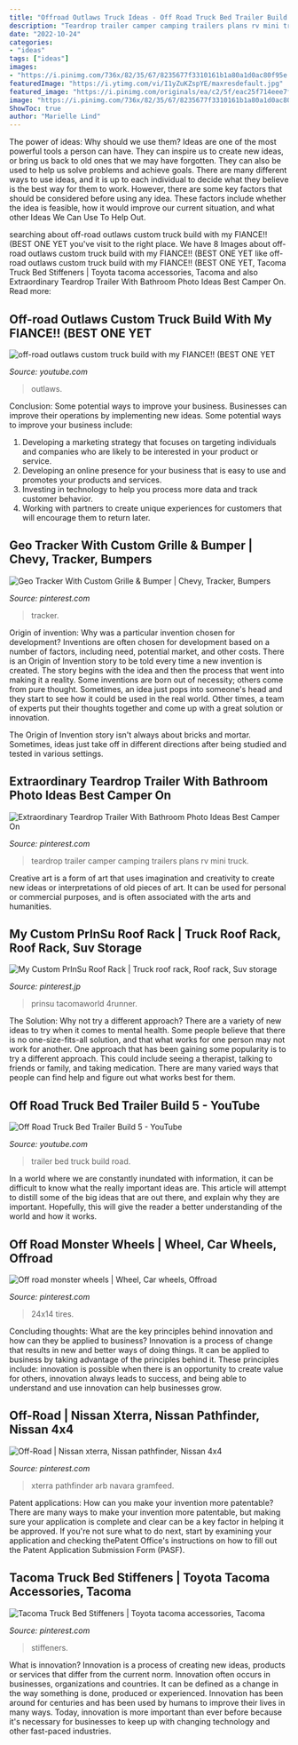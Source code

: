 ```yaml
---
title: "Offroad Outlaws Truck Ideas - Off Road Truck Bed Trailer Build 5"
description: "Teardrop trailer camper camping trailers plans rv mini truck"
date: "2022-10-24"
categories:
- "ideas"
tags: ["ideas"]
images:
- "https://i.pinimg.com/736x/82/35/67/8235677f3310161b1a80a1d0ac80f95e.jpg"
featuredImage: "https://i.ytimg.com/vi/I1yZuKZspYE/maxresdefault.jpg"
featured_image: "https://i.pinimg.com/originals/ea/c2/5f/eac25f714eee7f599ae9b6d9603c2a0c.jpg"
image: "https://i.pinimg.com/736x/82/35/67/8235677f3310161b1a80a1d0ac80f95e.jpg"
ShowToc: true
author: "Marielle Lind"
---
```



The power of ideas: Why should we use them?
Ideas are one of the most powerful tools a person can have. They can inspire us to create new ideas, or bring us back to old ones that we may have forgotten. They can also be used to help us solve problems and achieve goals. There are many different ways to use ideas, and it is up to each individual to decide what they believe is the best way for them to work. However, there are some key factors that should be considered before using any idea. These factors include whether the idea is feasible, how it would improve our current situation, and what other Ideas We Can Use To Help Out.

	

		
searching about off-road outlaws custom truck build with my FIANCE!! (BEST ONE YET you've visit to the right place. We have 8 Images about off-road outlaws custom truck build with my FIANCE!! (BEST ONE YET like off-road outlaws custom truck build with my FIANCE!! (BEST ONE YET, Tacoma Truck Bed Stiffeners | Toyota tacoma accessories, Tacoma and also Extraordinary Teardrop Trailer With Bathroom Photo Ideas Best Camper On. Read more:
		
    
## Off-road Outlaws Custom Truck Build With My FIANCE!! (BEST ONE YET

<img loading=lazy src="https://i.ytimg.com/vi/I1yZuKZspYE/maxresdefault.jpg" onerror="this.onerror=null;this.src='https://tse4.mm.bing.net/th?id=OIP.6E9hnIzXa22jtWpnmjRp6wHaEK&amp;pid=15.1';" alt="off-road outlaws custom truck build with my FIANCE!! (BEST ONE YET">

_Source: youtube.com_

>outlaws. 

	

Conclusion: Some potential ways to improve your business.
Businesses can improve their operations by implementing new ideas. Some potential ways to improve your business include:
1. Developing a marketing strategy that focuses on targeting individuals and companies who are likely to be interested in your product or service.
2. Developing an online presence for your business that is easy to use and promotes your products and services.
3. Investing in technology to help you process more data and track customer behavior.
4. Working with partners to create unique experiences for customers that will encourage them to return later.

    
## Geo Tracker With Custom Grille &amp; Bumper | Chevy, Tracker, Bumpers

<img loading=lazy src="https://i.pinimg.com/736x/82/35/67/8235677f3310161b1a80a1d0ac80f95e.jpg" onerror="this.onerror=null;this.src='https://tse1.mm.bing.net/th?id=OIP.gZWBxusBTCjsXN7mTQbibAHaJ3&amp;pid=15.1';" alt="Geo Tracker With Custom Grille &amp; Bumper | Chevy, Tracker, Bumpers">

_Source: pinterest.com_

>tracker. 

	

Origin of invention: Why was a particular invention chosen for development?
Inventions are often chosen for development based on a number of factors, including need, potential market, and other costs. There is an Origin of Invention story to be told every time a new invention is created. The story begins with the idea and then the process that went into making it a reality. 
Some inventions are born out of necessity; others come from pure thought. Sometimes, an idea just pops into someone's head and they start to see how it could be used in the real world. Other times, a team of experts put their thoughts together and come up with a great solution or innovation. 

The Origin of Invention story isn't always about bricks and mortar. Sometimes, ideas just take off in different directions after being studied and tested in various settings.

    
## Extraordinary Teardrop Trailer With Bathroom Photo Ideas Best Camper On

<img loading=lazy src="https://i.pinimg.com/originals/03/4c/53/034c5370f0676472105f3591d9b6f6be.jpg" onerror="this.onerror=null;this.src='https://tse1.mm.bing.net/th?id=OIP.G1kqNaUKl5yCoSkYhNDRdQHaLI&amp;pid=15.1';" alt="Extraordinary Teardrop Trailer With Bathroom Photo Ideas Best Camper On">

_Source: pinterest.com_

>teardrop trailer camper camping trailers plans rv mini truck. 

	

Creative art is a form of art that uses imagination and creativity to create new ideas or interpretations of old pieces of art. It can be used for personal or commercial purposes, and is often associated with the arts and humanities.

    
## My Custom PrInSu Roof Rack | Truck Roof Rack, Roof Rack, Suv Storage

<img loading=lazy src="https://i.pinimg.com/736x/cb/b7/d1/cbb7d13ca82819d37010f37d4f8c398f.jpg" onerror="this.onerror=null;this.src='https://tse3.mm.bing.net/th?id=OIP.OyndSQDuJ0goFeZgXKVZFwHaJ3&amp;pid=15.1';" alt="My Custom PrInSu Roof Rack | Truck roof rack, Roof rack, Suv storage">

_Source: pinterest.jp_

>prinsu tacomaworld 4runner. 

	

The Solution: Why not try a different approach?
There are a variety of new ideas to try when it comes to mental health. Some people believe that there is no one-size-fits-all solution, and that what works for one person may not work for another. One approach that has been gaining some popularity is to try a different approach. This could include seeing a therapist, talking to friends or family, and taking medication. There are many varied ways that people can find help and figure out what works best for them.

    
## Off Road Truck Bed Trailer Build 5 - YouTube

<img loading=lazy src="https://i.ytimg.com/vi/wMJNz4V2kec/maxresdefault.jpg" onerror="this.onerror=null;this.src='https://tse2.mm.bing.net/th?id=OIP.E38Z1bV5EVYbMlByBe2zIAHaEK&amp;pid=15.1';" alt="Off Road Truck Bed Trailer Build 5 - YouTube">

_Source: youtube.com_

>trailer bed truck build road. 

	

In a world where we are constantly inundated with information, it can be difficult to know what the really important ideas are. This article will attempt to distill some of the big ideas that are out there, and explain why they are important. Hopefully, this will give the reader a better understanding of the world and how it works.

    
## Off Road Monster Wheels | Wheel, Car Wheels, Offroad

<img loading=lazy src="https://i.pinimg.com/originals/ea/c2/5f/eac25f714eee7f599ae9b6d9603c2a0c.jpg" onerror="this.onerror=null;this.src='https://tse1.mm.bing.net/th?id=OIP.H4THdRJ5LfWka9ddBnevvwHaJ4&amp;pid=15.1';" alt="Off road monster wheels | Wheel, Car wheels, Offroad">

_Source: pinterest.com_

>24x14 tires. 

	

Concluding thoughts: What are the key principles behind innovation and how can they be applied to business?
Innovation is a process of change that results in new and better ways of doing things. It can be applied to business by taking advantage of the principles behind it. These principles include: innovation is possible when there is an opportunity to create value for others, innovation always leads to success, and being able to understand and use innovation can help businesses grow.

    
## Off-Road | Nissan Xterra, Nissan Pathfinder, Nissan 4x4

<img loading=lazy src="https://i.pinimg.com/736x/2a/a4/81/2aa48115a6ba299cd090f3c96ccbdbc5--nissan-xterra-nissan-pathfinder.jpg" onerror="this.onerror=null;this.src='https://tse1.mm.bing.net/th?id=OIP.12U_UWGjVYDlbS31lyhtlAHaHa&amp;pid=15.1';" alt="Off-Road | Nissan xterra, Nissan pathfinder, Nissan 4x4">

_Source: pinterest.com_

>xterra pathfinder arb navara gramfeed. 

	

Patent applications: How can you make your invention more patentable?
There are many ways to make your invention more patentable, but making sure your application is complete and clear can be a key factor in helping it be approved. If you're not sure what to do next, start by examining your application and checking thePatent Office's instructions on how to fill out the Patent Application Submission Form (PASF).

    
## Tacoma Truck Bed Stiffeners | Toyota Tacoma Accessories, Tacoma

<img loading=lazy src="https://i.pinimg.com/736x/7b/c7/77/7bc7770d5c037d642cb831e4afac7ec6.jpg" onerror="this.onerror=null;this.src='https://tse2.mm.bing.net/th?id=OIP.7NBZR0p3-F9aah-4UmqcWwHaJ3&amp;pid=15.1';" alt="Tacoma Truck Bed Stiffeners | Toyota tacoma accessories, Tacoma">

_Source: pinterest.com_

>stiffeners. 

	

What is innovation?
Innovation is a process of creating new ideas, products or services that differ from the current norm. Innovation often occurs in businesses, organizations and countries. It can be defined as a change in the way something is done, produced or experienced. 
Innovation has been around for centuries and has been used by humans to improve their lives in many ways. Today, innovation is more important than ever before because it's necessary for businesses to keep up with changing technology and other fast-paced industries.

